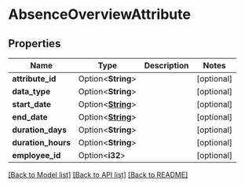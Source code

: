 # AbsenceOverviewAttribute

## Properties

Name | Type | Description | Notes
------------ | ------------- | ------------- | -------------
**attribute_id** | Option<**String**> |  | [optional]
**data_type** | Option<**String**> |  | [optional]
**start_date** | Option<[**String**](string.md)> |  | [optional]
**end_date** | Option<[**String**](string.md)> |  | [optional]
**duration_days** | Option<**String**> |  | [optional]
**duration_hours** | Option<**String**> |  | [optional]
**employee_id** | Option<**i32**> |  | [optional]

[[Back to Model list]](../README.md#documentation-for-models) [[Back to API list]](../README.md#documentation-for-api-endpoints) [[Back to README]](../README.md)


